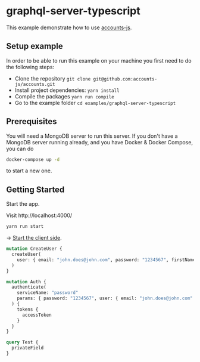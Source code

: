 # graphql-server-typescript

This example demonstrate how to use [accounts-js](https://github.com/accounts-js/accounts).

## Setup example

In order to be able to run this example on your machine you first need to do the following steps:

- Clone the repository `git clone git@github.com:accounts-js/accounts.git`
- Install project dependencies: `yarn install`
- Compile the packages `yarn run compile`
- Go to the example folder `cd examples/graphql-server-typescript`

## Prerequisites

You will need a MongoDB server to run this server. If you don't have a MongoDB server running already, and you have Docker & Docker Compose, you can do

```bash
docker-compose up -d
```

to start a new one.

## Getting Started

Start the app.

Visit http://localhost:4000/

```bash
yarn run start
```

-> [Start the client side](../react-graphql-typescript).

```graphql
mutation CreateUser {
  createUser(
    user: { email: "john.does@john.com", password: "1234567", firstName: "John", lastName: "Doe" }
  )
}

mutation Auth {
  authenticate(
    serviceName: "password"
    params: { password: "1234567", user: { email: "john.does@john.com" } }
  ) {
    tokens {
      accessToken
    }
  }
}

query Test {
  privateField
}
```

